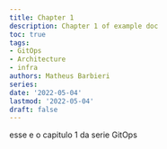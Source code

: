 ```yaml
---
title: Chapter 1
description: Chapter 1 of example doc
toc: true
tags: 
- GitOps
- Architecture
- infra
authors: Matheus Barbieri
series: 
date: '2022-05-04'
lastmod: '2022-05-04'
draft: false
---
```


esse e o capitulo 1 da serie GitOps